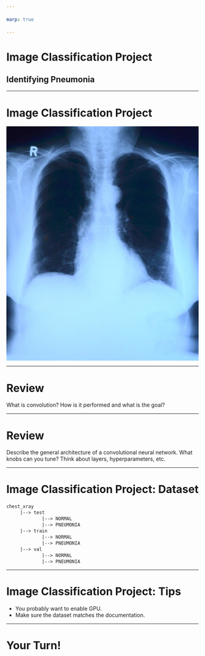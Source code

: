 ```yaml
---

marp: true

---
```


<style>
img[alt~="center"] {
  display: block;
  margin: 0 auto;
}
</style>

# Image Classification Project
## Identifying Pneumonia

<!--
We are nearing the end of the classification track. We've learned quite a bit. Over the last few labs we've created binary and multiclass classifiers. We've used scikit-learn and TensorFlow to create various models we then evaluated and tuned.

In this final project, you'll get to show off what you've learned in one large project.
-->

---

# Image Classification Project

![center](res/x-ray.jpg)

<!--
In the lab we'll download a dataset from Kaggle. The dataset contains images of x-rays of patient lungs. Some of the images are classified as having pneumonia, while others are classified as normal.

Image Details:
* [x-ray.jpg](https://pixabay.com/photos/x-ray-image-x-ray-thorax-lung-x-ray-568241/): Pixabay License
-->

---

# Review

What is convolution? How is it performed and what is the goal? 

<!--
@Exercise(5 minutes) {
Have students discuss convolution. It is a process of passing a filter (kernel) over an image and computing new pixel values. This process involves multiplying the values in the image by those in the filter and adding them up. You need to know the size of your filter and the stride. The goal is to detect features in the image. Remind students that we saw simple kernels that were line detectors. 
}
-->

---

# Review

Describe the general architecture of a convolutional neural network. What knobs can you tune? Think about layers, hyperparameters, etc.

<!--
@Exercise(5 minutes) {
Have students discuss CNNs. In general, there are convolutional layers and pooling layers. Then the information is fed into a typical fully-connected neural network. Changing the number of layers, the order of layers, filter size, stride, pooling size, etc. can all result in different results. Furthermore, an important choice the user needs to make is which activation function to use. Since this is a binary classification task, it is useful to use the sigmoid function on the final output layer. Relu works well on the other layers. 
}
-->

---

# Image Classification Project: Dataset

```text
chest_xray
     |--> test
             |--> NORMAL
             |--> PNEUMONIA
     |--> train
             |--> NORMAL
             |--> PNEUMONIA
     |--> val
             |--> NORMAL
             |--> PNEUMONIA

```

<!--
The images in the dataset are already divided into test, train, and validation sets. The training set is, of course, used for training your model. The testing dataset should be used to adjust model hyperparameters, shape, etc. Once you have found a model that tests well, check it against the validation dataset. That will serve as one final test for the ability for your model to generalize.
-->

---

# Image Classification Project: Tips

* You probably want to enable GPU.
* Make sure the dataset matches the documentation.

<!--
First tip: enable GPU in Google Colab. This dataset tends to train significantly faster if you enable GPU in the runtime.

Also, perform EDA on your dataset. The dataset may have duplication, undocumented folders, etc.
-->

---

# Your Turn!

<!--
And with that, it is your turn to work on the lab.
-->
